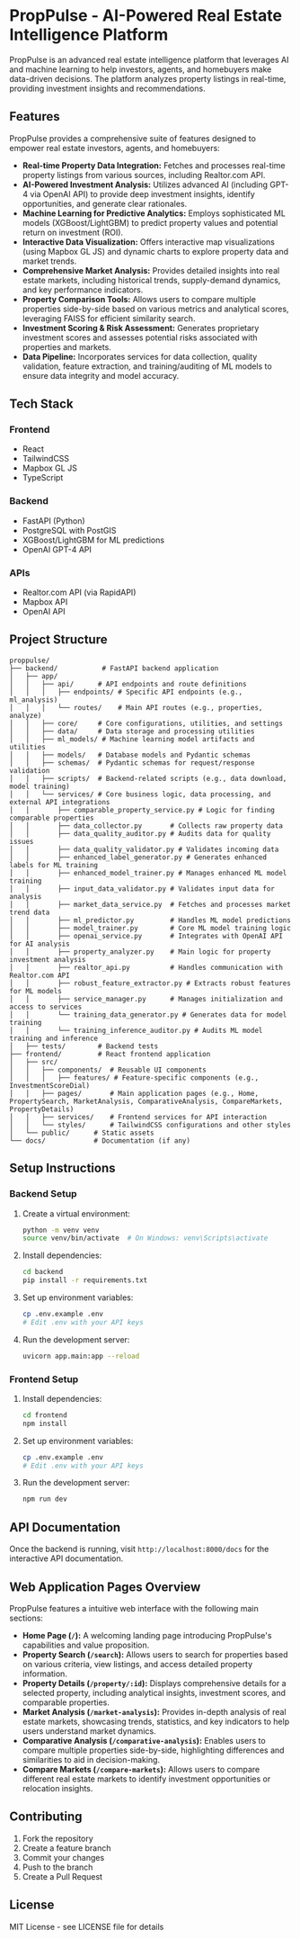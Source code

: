 # PropPulse - AI-Powered Real Estate Intelligence Platform

PropPulse is an advanced real estate intelligence platform that leverages AI and machine learning to help investors, agents, and homebuyers make data-driven decisions. The platform analyzes property listings in real-time, providing investment insights and recommendations.

## Features

PropPulse provides a comprehensive suite of features designed to empower real estate investors, agents, and homebuyers:

- **Real-time Property Data Integration:** Fetches and processes real-time property listings from various sources, including Realtor.com API.
- **AI-Powered Investment Analysis:** Utilizes advanced AI (including GPT-4 via OpenAI API) to provide deep investment insights, identify opportunities, and generate clear rationales.
- **Machine Learning for Predictive Analytics:** Employs sophisticated ML models (XGBoost/LightGBM) to predict property values and potential return on investment (ROI).
- **Interactive Data Visualization:** Offers interactive map visualizations (using Mapbox GL JS) and dynamic charts to explore property data and market trends.
- **Comprehensive Market Analysis:** Provides detailed insights into real estate markets, including historical trends, supply-demand dynamics, and key performance indicators.
- **Property Comparison Tools:** Allows users to compare multiple properties side-by-side based on various metrics and analytical scores, leveraging FAISS for efficient similarity search.
- **Investment Scoring & Risk Assessment:** Generates proprietary investment scores and assesses potential risks associated with properties and markets.
- **Data Pipeline:** Incorporates services for data collection, quality validation, feature extraction, and training/auditing of ML models to ensure data integrity and model accuracy.

## Tech Stack

### Frontend
- React
- TailwindCSS
- Mapbox GL JS
- TypeScript

### Backend
- FastAPI (Python)
- PostgreSQL with PostGIS
- XGBoost/LightGBM for ML predictions
- OpenAI GPT-4 API

### APIs
- Realtor.com API (via RapidAPI)
- Mapbox API
- OpenAI API

## Project Structure

```
proppulse/
├── backend/           # FastAPI backend application
│   ├── app/
│   │   ├── api/      # API endpoints and route definitions
│   │   │   ├── endpoints/ # Specific API endpoints (e.g., ml_analysis)
│   │   │   └── routes/    # Main API routes (e.g., properties, analyze)
│   │   ├── core/     # Core configurations, utilities, and settings
│   │   ├── data/     # Data storage and processing utilities
│   │   ├── ml_models/ # Machine learning model artifacts and utilities
│   │   ├── models/   # Database models and Pydantic schemas
│   │   ├── schemas/  # Pydantic schemas for request/response validation
│   │   ├── scripts/  # Backend-related scripts (e.g., data download, model training)
│   │   └── services/ # Core business logic, data processing, and external API integrations
│   │       ├── comparable_property_service.py # Logic for finding comparable properties
│   │       ├── data_collector.py       # Collects raw property data
│   │       ├── data_quality_auditor.py # Audits data for quality issues
│   │       ├── data_quality_validator.py # Validates incoming data
│   │       ├── enhanced_label_generator.py # Generates enhanced labels for ML training
│   │       ├── enhanced_model_trainer.py # Manages enhanced ML model training
│   │       ├── input_data_validator.py # Validates input data for analysis
│   │       ├── market_data_service.py  # Fetches and processes market trend data
│   │       ├── ml_predictor.py         # Handles ML model predictions
│   │       ├── model_trainer.py        # Core ML model training logic
│   │       ├── openai_service.py       # Integrates with OpenAI API for AI analysis
│   │       ├── property_analyzer.py    # Main logic for property investment analysis
│   │       ├── realtor_api.py          # Handles communication with Realtor.com API
│   │       ├── robust_feature_extractor.py # Extracts robust features for ML models
│   │       ├── service_manager.py      # Manages initialization and access to services
│   │       └── training_data_generator.py # Generates data for model training
│   │       └── training_inference_auditor.py # Audits ML model training and inference
│   ├── tests/        # Backend tests
├── frontend/         # React frontend application
│   ├── src/
│   │   ├── components/  # Reusable UI components
│   │   │   ├── features/ # Feature-specific components (e.g., InvestmentScoreDial)
│   │   ├── pages/       # Main application pages (e.g., Home, PropertySearch, MarketAnalysis, ComparativeAnalysis, CompareMarkets, PropertyDetails)
│   │   ├── services/    # Frontend services for API interaction
│   │   └── styles/      # TailwindCSS configurations and other styles
│   └── public/      # Static assets
└── docs/            # Documentation (if any)
```

## Setup Instructions

### Backend Setup
1. Create a virtual environment:
   ```bash
   python -m venv venv
   source venv/bin/activate  # On Windows: venv\Scripts\activate
   ```

2. Install dependencies:
   ```bash
   cd backend
   pip install -r requirements.txt
   ```

3. Set up environment variables:
   ```bash
   cp .env.example .env
   # Edit .env with your API keys
   ```

4. Run the development server:
   ```bash
   uvicorn app.main:app --reload
   ```

### Frontend Setup
1. Install dependencies:
   ```bash
   cd frontend
   npm install
   ```

2. Set up environment variables:
   ```bash
   cp .env.example .env
   # Edit .env with your API keys
   ```

3. Run the development server:
   ```bash
   npm run dev
   ```

## API Documentation

Once the backend is running, visit `http://localhost:8000/docs` for the interactive API documentation.

## Web Application Pages Overview

PropPulse features a intuitive web interface with the following main sections:

- **Home Page (`/`):** A welcoming landing page introducing PropPulse's capabilities and value proposition.
- **Property Search (`/search`):** Allows users to search for properties based on various criteria, view listings, and access detailed property information.
- **Property Details (`/property/:id`):** Displays comprehensive details for a selected property, including analytical insights, investment scores, and comparable properties.
- **Market Analysis (`/market-analysis`):** Provides in-depth analysis of real estate markets, showcasing trends, statistics, and key indicators to help users understand market dynamics.
- **Comparative Analysis (`/comparative-analysis`):** Enables users to compare multiple properties side-by-side, highlighting differences and similarities to aid in decision-making.
- **Compare Markets (`/compare-markets`):** Allows users to compare different real estate markets to identify investment opportunities or relocation insights.

## Contributing

1. Fork the repository
2. Create a feature branch
3. Commit your changes
4. Push to the branch
5. Create a Pull Request

## License

MIT License - see LICENSE file for details 